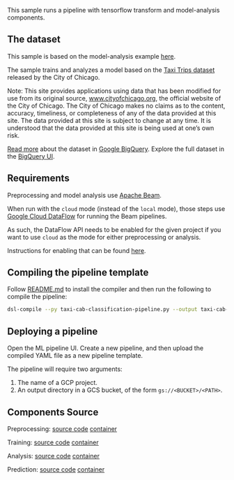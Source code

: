This sample runs a pipeline with tensorflow transform and model-analysis components.

## The dataset

This sample is based on the model-analysis example [here](https://github.com/tensorflow/model-analysis/tree/master/examples/chicago_taxi).

The sample trains and analyzes a model based on the [Taxi Trips dataset](https://data.cityofchicago.org/Transportation/Taxi-Trips/wrvz-psew)
released by the City of Chicago.

Note: This site provides applications using data that has been modified
for use from its original source, www.cityofchicago.org, the official website of
the City of Chicago. The City of Chicago makes no claims as to the content,
accuracy, timeliness, or completeness of any of the data provided at this site.
The data provided at this site is subject to change at any time. It is understood
that the data provided at this site is being used at one’s own risk.

[Read more](https://cloud.google.com/bigquery/public-data/chicago-taxi) about the
dataset in [Google BigQuery](https://cloud.google.com/bigquery/). Explore the
full dataset in the
[BigQuery UI](https://bigquery.cloud.google.com/dataset/bigquery-public-data:chicago_taxi_trips).

## Requirements

Preprocessing and model analysis use [Apache Beam](https://beam.apache.org/).

When run with the `cloud` mode (instead of the `local` mode), those steps use [Google Cloud DataFlow](https://beam.apache.org/) for running the Beam pipelines.

As such, the DataFlow API needs to be enabled for the given project if you want to use `cloud` as the mode for either preprocessing or analysis.

Instructions for enabling that can be found [here](https://cloud.google.com/endpoints/docs/openapi/enable-api).

## Compiling the pipeline template

Follow [README.md](https://github.com/kubeflow/pipelines/blob/master/samples/README.md) to install the compiler and then run the following to compile the pipeline:

```bash
dsl-compile --py taxi-cab-classification-pipeline.py --output taxi-cab-classification-pipeline.tar.gz
```

## Deploying a pipeline

Open the ML pipeline UI. Create a new pipeline, and then upload the compiled YAML file as a new pipeline template.

The pipeline will require two arguments:

1. The name of a GCP project.
2. An output directory in a GCS bucket, of the form `gs://<BUCKET>/<PATH>`.

## Components Source

Preprocessing:
  [source code](https://github.com/kubeflow/pipelines/tree/master/components/dataflow/tft) 
  [container](https://github.com/kubeflow/pipelines/tree/master/components/dataflow/containers/tft)

Training:
  [source code](https://github.com/kubeflow/pipelines/tree/master/components/kubeflow/launcher) 
  [container](https://github.com/kubeflow/pipelines/tree/master/components/kubeflow/container/launcher)

Analysis:
  [source code](https://github.com/kubeflow/pipelines/tree/master/components/dataflow/tfma) 
  [container](https://github.com/kubeflow/pipelines/tree/master/components/dataflow/containers/tfma)

Prediction:
  [source code](https://github.com/kubeflow/pipelines/tree/master/components/dataflow/predict) 
  [container](https://github.com/kubeflow/pipelines/tree/master/components/dataflow/containers/predict)
